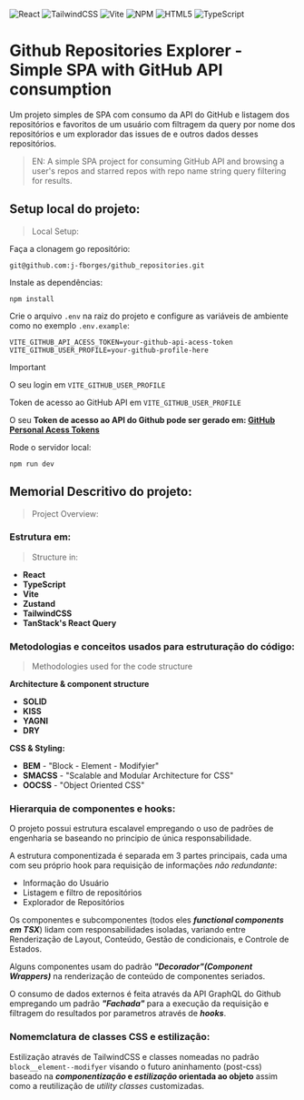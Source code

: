 ![React](https://img.shields.io/badge/react-%2320232a.svg?style=for-the-badge&logo=react&logoColor=%2361DAFB) ![TailwindCSS](https://img.shields.io/badge/tailwindcss-%2338B2AC.svg?style=for-the-badge&logo=tailwind-css&logoColor=white) ![Vite](https://img.shields.io/badge/vite-%23646CFF.svg?style=for-the-badge&logo=vite&logoColor=white) ![NPM](https://img.shields.io/badge/NPM-%23CB3837.svg?style=for-the-badge&logo=npm&logoColor=white) ![HTML5](https://img.shields.io/badge/html5-%23E34F26.svg?style=for-the-badge&logo=html5&logoColor=white) ![TypeScript](https://img.shields.io/badge/typescript-%23007ACC.svg?style=for-the-badge&logo=typescript&logoColor=white)

# Github Repositories Explorer - Simple SPA with GitHub API consumption

Um projeto simples de SPA com consumo da API do GitHub e listagem dos repositórios e favoritos de um usuário com filtragem da query por nome dos repositórios e um explorador das issues de e outros dados desses repositórios.

>EN:
>A simple SPA project for consuming GitHub API and browsing a user's repos and starred repos with repo name string query filtering for results.

## Setup local do projeto:
> Local Setup:

Faça a clonagem go repositório:

	git@github.com:j-fborges/github_repositories.git

 

Instale as dependências:

	npm install

 

Crie o arquivo `.env` na raiz do projeto e configure as variáveis de ambiente como no exemplo `.env.example`:

	VITE_GITHUB_API_ACESS_TOKEN=your-github-api-acess-token
	VITE_GITHUB_USER_PROFILE=your-github-profile-here
 
> [!IMPORTANT]
> O seu login em `VITE_GITHUB_USER_PROFILE`
> 
> Token de acesso ao GitHub API em `VITE_GITHUB_USER_PROFILE`
> 
> O seu **Token de acesso ao API do Github pode ser gerado em: [GitHub Personal Acess Tokens](https://github.com/settings/personal-access-tokens)**



Rode o servidor local:

	npm run dev



## Memorial Descritivo do projeto:
> Project Overview:

### Estrutura em:
>Structure in:

- **React**
- **TypeScript**
- **Vite**
- **Zustand**
- **TailwindCSS**
- **TanStack's React Query**

 ### Metodologias e conceitos usados para estruturação do código:
 >Methodologies used for the code structure

**Architecture & component structure**

- **SOLID**
- **KISS**
- **YAGNI**
- **DRY**
 
 **CSS & Styling:**
 
- **BEM** - "Block - Element - Modifyier"
- **SMACSS** - "Scalable and Modular Architecture for CSS"
- **OOCSS** - "Object Oriented CSS"

### Hierarquia de componentes e hooks:

O projeto possui estrutura escalavel empregando o uso de padrões de engenharia se baseando no principio de única responsabilidade.

A estrutura componentizada é separada em 3 partes principais, cada uma com seu próprio hook para requisição de informações _não redundante_: 

- Informação do Usuário
- Listagem e filtro de repositórios
- Explorador de Repositórios

Os componentes e subcomponentes (todos eles ***functional components em TSX***) lidam com responsabilidades isoladas, variando entre Renderização de Layout, Conteúdo, Gestão de condicionais, e Controle de Estados.

Alguns componentes usam do padrão ***"Decorador"(Component Wrappers)*** na renderização de conteúdo de componentes seriados.

O consumo de dados externos é feita através da API GraphQL do Github empregando um padrão ***"Fachada"*** para a execução da requisição e filtragem do resultados por parametros através de ***hooks***.

### Nomemclatura de classes CSS e estilização:

Estilização através de TailwindCSS e classes nomeadas no padrão `block__element--modifyer` visando o futuro aninhamento (post-css) baseado na **_componentização_ e _estilização_ orientada ao objeto** assim como a reutilização de _utility classes_ customizadas.
